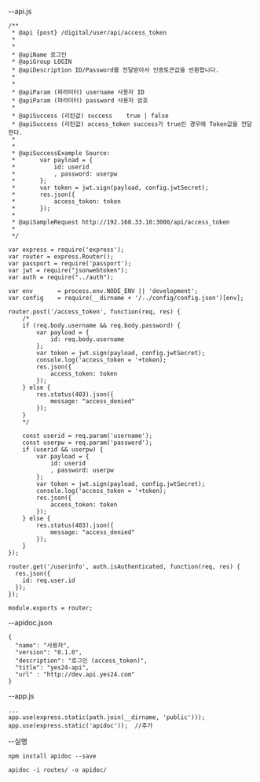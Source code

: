 --api.js

    /**
     * @api {post} /digital/user/api/access_token
     *
     *
     * @apiName 로그인
     * @apiGroup LOGIN
     * @apiDescription ID/Password를 전달받아서 인증토큰값을 반환합니다.
     *
     *
     * @apiParam (파라미터) username 사용자 ID
     * @apiParam (파라미터) password 사용자 암호
     *
     * @apiSuccess (리턴값) success    true | false
     * @apiSuccess (리턴값) access_token success가 true인 경우에 Token값을 전달한다.
     *
     *
     * @apiSuccessExample Source:
     *       var payload = {
     *           id: userid
     *           , password: userpw
     *       };
     *       var token = jwt.sign(payload, config.jwtSecret);
     *       res.json({
     *           access_token: token
     *       });
     *
     * @apiSampleRequest http://192.168.33.10:3000/api/access_token
     *
     */

    var express = require('express');
    var router = express.Router();
    var passport = require('passport');
    var jwt = require("jsonwebtoken"); 
    var auth = require("../auth"); 

    var env       = process.env.NODE_ENV || 'development';
    var config    = require(__dirname + '/../config/config.json')[env];

    router.post('/access_token', function(req, res) {
        /*
        if (req.body.username && req.body.password) {
            var payload = {
                id: req.body.username
            };
            var token = jwt.sign(payload, config.jwtSecret);
            console.log('access_token = '+token);
            res.json({
                access_token: token
            });
        } else {
            res.status(403).json({
                message: "access_denied"
            });
        }
        */

        const userid = req.param('username');
        const userpw = req.param('password');
        if (userid && userpw) {
            var payload = {
                id: userid
                , password: userpw
            };
            var token = jwt.sign(payload, config.jwtSecret);
            console.log('access_token = '+token);
            res.json({
                access_token: token
            });
        } else {
            res.status(403).json({
                message: "access_denied"
            });
        }
    });

    router.get('/userinfo', auth.isAuthenticated, function(req, res) {
      res.json({
        id: req.user.id
      });
    });

    module.exports = router;


--apidoc.json

    {
      "name": "사용자",
      "version": "0.1.0",
      "description": "로그인 (access_token)",
      "title": "yes24-api",
      "url" : "http://dev.api.yes24.com"
    }


--app.js

    ...
    app.use(express.static(path.join(__dirname, 'public')));
    app.use(express.static('apidoc'));  //추가

--실행

    npm install apidoc --save

    apidoc -i routes/ -o apidoc/
